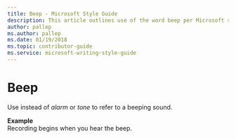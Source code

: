 ```yaml
---
title: Beep - Microsoft Style Guide
description: This article outlines use of the word beep per Microsoft style guidelines, with an example.
author: pallep
ms.author: pallep
ms.date: 01/19/2018
ms.topic: contributor-guide
ms.service: microsoft-writing-style-guide
---
```


# Beep

Use instead of *alarm* or *tone* to refer to a beeping sound.

**Example**  
Recording begins when you hear the beep.

